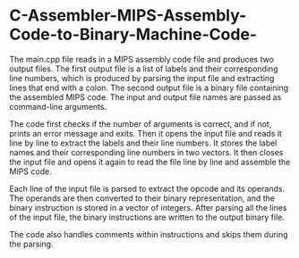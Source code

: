 # C-Assembler-MIPS-Assembly-Code-to-Binary-Machine-Code-

The main.cpp file reads in a MIPS assembly code file and produces two output files. The first output file is a list of labels and their corresponding line numbers, which is produced by parsing the input file and extracting lines that end with a colon. The second output file is a binary file containing the assembled MIPS code. The input and output file names are passed as command-line arguments.

The code first checks if the number of arguments is correct, and if not, prints an error message and exits. Then it opens the input file and reads it line by line to extract the labels and their line numbers. It stores the label names and their corresponding line numbers in two vectors. It then closes the input file and opens it again to read the file line by line and assemble the MIPS code.

Each line of the input file is parsed to extract the opcode and its operands. The operands are then converted to their binary representation, and the binary instruction is stored in a vector of integers. After parsing all the lines of the input file, the binary instructions are written to the output binary file.

The code also handles comments within instructions and skips them during the parsing.

